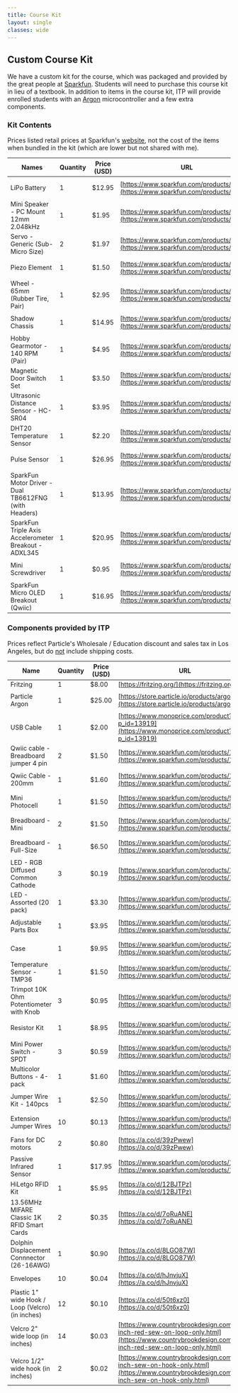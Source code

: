 ```yaml
---
title: Course Kit
layout: single
classes: wide
---
```


<!-- NB: When updating the part URLs from a spreadsheet, markdown won't interpret the URLs as links. To fix this, copy the table source code into a text editor and do regex find / replace.
source: (https:\/\/[a-zA-Z0-9.\/=_\-\?\&]*)
replace: [($1]\(($1)\)      -->



## Custom Course Kit

We have a custom kit for the course, which was packaged and provided by the great people at [Sparkfun](https://www.sparkfun.com/). Students will need to purchase this course kit in lieu of a textbook. In addition to items in the course kit, ITP will provide enrolled students with an [Argon](https://store.particle.io/products/argon) microcontroller and a few extra components.

### Kit Contents

Prices listed retail prices at Sparkfun's [website](https://www.sparkfun.com), not the cost of the items when bundled in the kit (which are lower but not shared with me).

| Names                                                                 | Quantity | Price (USD) | URL                                     | Image                             |
|----------|-------------|----------|-----------------------------------------|-----------------------------------------|
| LiPo Battery                                          | 1        | $12.95      | [https://www.sparkfun.com/products/18286](https://www.sparkfun.com/products/18286) | ![battery](kit.assets/battery.jpg) |
| Mini Speaker - PC Mount 12mm 2.048kHz                 | 1        | $1.95       | [https://www.sparkfun.com/products/7950](https://www.sparkfun.com/products/7950) | ![buzzer](kit.assets/buzzer.jpg) |
| Servo - Generic (Sub-Micro Size)                      | 2        | $1.97       | [https://www.sparkfun.com/products/9065](https://www.sparkfun.com/products/9065) | ![servo](kit.assets/servo.jpg) |
| Piezo Element                                         | 1        | $1.50       | [https://www.sparkfun.com/products/10293](https://www.sparkfun.com/products/10293) | ![piezo](kit.assets/piezo.png) |
| Wheel - 65mm (Rubber Tire, Pair)                      | 1        | $2.95       | [https://www.sparkfun.com/products/13259](https://www.sparkfun.com/products/13259) | ![wheel](kit.assets/wheel.jpg) |
| Shadow Chassis                                        | 1        | $14.95      | [https://www.sparkfun.com/products/14332](https://www.sparkfun.com/products/14332) | ![chassis](kit.assets/chassis.jpg) |
| Hobby Gearmotor - 140 RPM (Pair)                      | 1        | $4.95       | [https://www.sparkfun.com/products/13302](https://www.sparkfun.com/products/13302) | ![dc_motor](kit.assets/dc_motor.jpg) |
| Magnetic Door Switch Set                              | 1        | $3.50       | [https://www.sparkfun.com/products/13247](https://www.sparkfun.com/products/13247) | ![magnetic_switch](kit.assets/magnetic_switch.jpg) |
| Ultrasonic Distance Sensor - HC-SR04                  | 1        | $3.95       | [https://www.sparkfun.com/products/13959](https://www.sparkfun.com/products/13959) | ![ultrasonic](kit.assets/ultrasonic.jpg) |
| DHT20 Temperature Sensor                              | 1        | $2.20       | [https://www.sparkfun.com/products/18364](https://www.sparkfun.com/products/18364) | ![dht20](kit.assets/dht20.jpg) |
| Pulse Sensor                                          | 1        | $26.95     | [https://www.sparkfun.com/products/11574](https://www.sparkfun.com/products/11574) | ![pulse](kit.assets/pulse.jpg) |
| SparkFun Motor Driver - Dual TB6612FNG (with Headers) | 1        | $13.95  | [https://www.sparkfun.com/products/14450](https://www.sparkfun.com/products/14450) | ![motor_driver](kit.assets/motor_driver.jpg) |
| SparkFun Triple Axis Accelerometer Breakout - ADXL345 | 1        | $20.95   | [https://www.sparkfun.com/products/9836](https://www.sparkfun.com/products/9836) | ![accelerometer](kit.assets/accelerometer.jpg) |
| Mini Screwdriver                                      | 1        | $0.95       | [https://www.sparkfun.com/products/9146](https://www.sparkfun.com/products/9146) | ![screwdriver](kit.assets/screwdriver.jpg) |
| SparkFun Micro OLED Breakout (Qwiic)                  | 1        | $16.95      | [https://www.sparkfun.com/products/14532](https://www.sparkfun.com/products/14532) | ![oled](kit.assets/oled.jpg) |



### Components provided by ITP

Prices reflect Particle's Wholesale / Education discount and sales tax in Los Angeles, but do <u>not</u> include shipping costs.


| Name                                             | Quantity | Price (USD) | URL                                                          | Image                                                        |
| ------------------------------------------------ | -------- | ----------- | ------------------------------------------------------------ | ------------------------------------------------------------ |
| Fritzing                                         | 1        | $8.00       | [https://fritzing.org/](https://fritzing.org/)               |                                                              |
| Particle Argon                                   | 1        | $25.00      | [https://store.particle.io/products/argon-kit](https://store.particle.io/products/argon-kit) | ![argon](kit.assets/argon.jpg)                               |
| USB Cable                                        | 1        | $2.00       | [https://www.monoprice.com/product?p_id=13919](https://www.monoprice.com/product?p_id=13919) |                                                              |
| Qwiic cable - Breadboard jumper 4 pin            | 2        | $1.50       | [https://www.sparkfun.com/products/14425](https://www.sparkfun.com/products/14425) | ![qwiic_breadboard](kit.assets/qwiic_breadboard.jpg)         |
| Qwiic Cable - 200mm                              | 1        | $1.60       | [https://www.sparkfun.com/products/17258](https://www.sparkfun.com/products/17258) | ![qwiic_cable](kit.assets/qwiic_cable.jpg)                   |
| Mini Photocell                                   | 1        | $1.50       | [https://www.sparkfun.com/products/9088](https://www.sparkfun.com/products/9088) | ![photoresistor](kit.assets/photoresistor.jpg)               |
| Breadboard - Mini                                | 2        | $1.50       | [https://www.sparkfun.com/products/12002](https://www.sparkfun.com/products/12002) | ![breadboard_mini](kit.assets/breadboard_mini.jpg)           |
| Breadboard - Full-Size                           | 1        | $6.50       | [https://www.sparkfun.com/products/12615](https://www.sparkfun.com/products/12615) | ![breadboard_full](kit.assets/breadboard_full.jpg)           |
| LED - RGB Diffused Common Cathode                | 3        | $0.19       | [https://www.sparkfun.com/products/16911](https://www.sparkfun.com/products/16911) | ![rgb_led](kit.assets/rgb_led.jpg)                           |
| LED - Assorted (20 pack)                         | 1        | $3.30       | [https://www.sparkfun.com/products/12062](https://www.sparkfun.com/products/12062) | ![leds](kit.assets/leds.jpg)                                 |
| Adjustable Parts Box                             | 1        | $3.95       | [https://www.sparkfun.com/products/13867](https://www.sparkfun.com/products/13867) | ![box](kit.assets/box.jpg)                                   |
| Case                                             | 1        | $9.95       | [https://www.sparkfun.com/products/20695](https://www.sparkfun.com/products/20695) | ![case](kit.assets/case.jpg)                                 |
| Temperature Sensor - TMP36                       | 1        | $1.50       | [https://www.sparkfun.com/products/10988](https://www.sparkfun.com/products/10988) | ![tmp36](kit.assets/tmp36.jpg)                               |
| Trimpot 10K Ohm Potentiometer with Knob          | 3        | $0.95       | [https://www.sparkfun.com/products/9806](https://www.sparkfun.com/products/9806) | ![pot](kit.assets/pot.jpg)                                   |
| Resistor Kit                                     | 1        | $8.95       | [https://www.sparkfun.com/products/10969](https://www.sparkfun.com/products/10969) | ![resistors](kit.assets/resistors.jpg)                       |
| Mini Power Switch - SPDT                         | 3        | $0.59       | [https://www.sparkfun.com/products/9609](https://www.sparkfun.com/products/9609) | ![switch](kit.assets/switch.jpg)                             |
| Multicolor Buttons - 4-pack                      | 1        | $1.60       | [https://www.sparkfun.com/products/14460](https://www.sparkfun.com/products/14460) | ![buttons](kit.assets/buttons.jpg)                           |
| Jumper Wire Kit - 140pcs                         | 1        | $2.50       | [https://www.sparkfun.com/products/124](https://www.sparkfun.com/products/124) | ![jumper_wire_kit](kit.assets/jumper_wire_kit.jpg)           |
| Extension Jumper Wires                           | 10       | $0.13       | [https://www.sparkfun.com/products/9385](https://www.sparkfun.com/products/9385) | ![jumper_wire_extension](kit.assets/jumper_wire_extension.jpg) |
| Fans for DC motors                               | 2        | $0.80       | [https://a.co/d/39zPwew](https://a.co/d/39zPwew)             | ![fans](kit.assets/fans.jpg)                                 |
| Passive Infrared Sensor                          | 1        | $17.95      | [https://www.sparkfun.com/products/13968](https://www.sparkfun.com/products/13968) | ![pir](kit.assets/pir.jpg)                                   |
| HiLetgo RFID Kit                                 | 1        | $5.95       | [https://a.co/d/12BJTPz](https://a.co/d/12BJTPz)             | ![rfid](kit.assets/rfid.jpg)                                 |
| 13.56MHz MIFARE Classic 1K RFID Smart Cards      | 2        | $0.35       | [https://a.co/d/7oRuANE](https://a.co/d/7oRuANE)             | ![rfid_cards](kit.assets/rfid_cards.jpg)                     |
| Dolphin Displacement Connnector (26-16AWG)       | 1        | $0.90       | [https://a.co/d/8LGO87W](https://a.co/d/8LGO87W)             | ![dolphin](kit.assets/dolphin.jpg)                           |
| Envelopes                                        | 10       | $0.04       | [https://a.co/d/hJnvjuX](https://a.co/d/hJnvjuX)             | ![envelopes](kit.assets/envelopes.jpg)                       |
| Plastic 1" wide Hook / Loop (Velcro) (in inches) | 12       | $0.10       | [https://a.co/d/50t6xz0](https://a.co/d/50t6xz0)             |                                                              |
| Velcro 2" wide loop (in inches)                  | 14       | $0.03       | [https://www.countrybrookdesign.com/2-inch-red-sew-on-loop-only.html](https://www.countrybrookdesign.com/2-inch-red-sew-on-loop-only.html) |                                                              |
| Velcro 1/2" wide hook (in inches)                | 2        | $0.02       | [https://www.countrybrookdesign.com/1-2-inch-sew-on-hook-only.html](https://www.countrybrookdesign.com/1-2-inch-sew-on-hook-only.html) |                                                              |